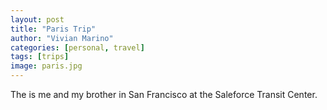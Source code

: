 ```yaml
---
layout: post
title: "Paris Trip"
author: "Vivian Marino"
categories: [personal, travel]
tags: [trips]
image: paris.jpg
---
```


The is me and my brother in San Francisco at the Saleforce Transit Center.